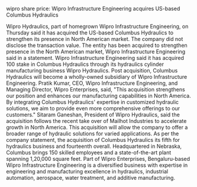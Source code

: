 wipro share price: Wipro Infrastructure Engineering acquires US-based Columbus Hydraulics

Wipro Hydraulics, part of homegrown Wipro Infrastructure Engineering, on Thursday said it has acquired the US-based Columbus Hydraulics to strengthen its presence in North American market. The company did not disclose the transaction value.  The entity has been acquired to strengthen presence in the North American market, Wipro Infrastructure Engineering said in a statement.  Wipro Infrastructure Engineering said it has acquired 100 stake in Columbus Hydraulics through its hydraulics cylinder manufacturing business Wipro Hydraulics.  Post acquisition, Columbus Hydraulics will become a wholly-owned subsidiary of Wipro Infrastructure Engineering.  Pratik Kumar, CEO, Wipro Infrastructure Engineering, and Managing Director, Wipro Enterprises, said, "This acquisition strengthens our position and enhances our manufacturing capabilities in North America. By integrating Columbus Hydraulics' expertise in customized hydraulic solutions, we aim to provide even more comprehensive offerings to our customers."  Sitaram Ganeshan, President of Wipro Hydraulics, said the acquisition follows the recent take over of Mailhot Industries to accelerate growth in North America. This acquisition will allow the company to offer a broader range of hydraulic solutions for varied applications.  As per the company statement, the acquisition of Columbus Hydraulics its fifth for hydraulics business and fourteenth overall.  Headquartered in Nebraska, Columbus brings 150 skilled employees and a state-of-the-art plant spanning 1,20,000 square feet.  Part of Wipro Enterprises, Bengaluru-based Wipro Infrastructure Engineering is a diversified business with expertise in engineering and manufacturing excellence in hydraulics, industrial automation, aerospace, water treatment, and additive manufacturing.